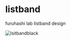 # listband
furuhashi lab listband design

![lsitbandblack](https://user-images.githubusercontent.com/416977/58071835-d6e51300-7bd8-11e9-832f-7f2c7cc3cbdf.jpg)


